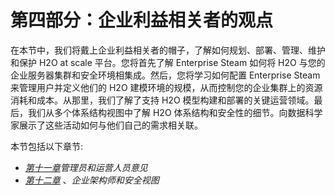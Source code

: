 

# 第四部分：企业利益相关者的观点

在本节中，我们将戴上企业利益相关者的帽子，了解如何规划、部署、管理、维护和保护 H2O at scale 平台。您将首先了解 Enterprise Steam 如何将 H2O 与您的企业服务器集群和安全环境相集成。然后，您将学习如何配置 Enterprise Steam 来管理用户并定义他们的 H2O 建模环境的规模，从而控制您的企业集群上的资源消耗和成本。从那里，我们了解了支持 H2O 模型构建和部署的关键运营领域。最后，我们从多个体系结构视图中了解 H2O 体系结构和安全性的细节。向数据科学家展示了这些活动如何与他们自己的需求相关联。

本节包括以下章节:

*   [*第十一章*](B16721_11_Final_SK_ePub.xhtml#_idTextAnchor207)*管理员和运营人员意见*
*   [*第十二章*](B16721_12_Final_SK_ePub.xhtml#_idTextAnchor226) 、*企业架构师和安全视图*